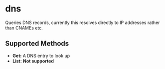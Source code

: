 # dns

Queries DNS records, currently this resolves directly
to IP addresses rather than CNAMEs etc.

## Supported Methods

* **Get:** A DNS entry to look up
* **List:** **Not supported**
